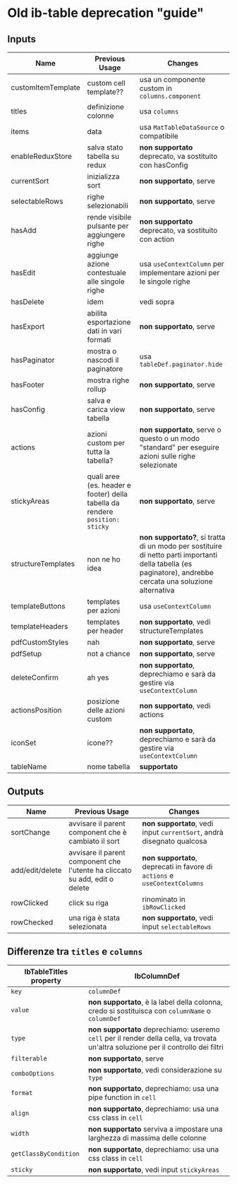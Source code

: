 # Old ib-table deprecation "guide"

## Inputs

|Name|Previous Usage|Changes
|-|-|-|
customItemTemplate|custom cell template??|usa un componente custom in `columns.component`
titles|definizione colonne|usa `columns`
items|data|usa `MatTableDataSource` o compatibile
enableReduxStore|salva stato tabella su redux|**non supportato** deprecato, va sostituito con hasConfig
currentSort|inizializza sort|**non supportato**, serve
selectableRows|righe selezionabili|**non supportato**, serve
hasAdd|rende visibile pulsante per aggiungere righe|**non supportato** deprecato, va sostituito con action
hasEdit|aggiunge azione contestuale alle singole righe|usa `useContextColumn` per implementare azioni per le singole righe
hasDelete|idem|vedi sopra
hasExport|abilita esportazione dati in vari formati|**non supportato**, serve
hasPaginator|mostra o nascodi il paginatore|usa `tableDef.paginator.hide`
hasFooter|mostra righe rollup|**non supportato**, serve
hasConfig|salva e carica view tabella|**non supportato**, serve
actions|azioni custom per tutta la tabella?|**non supportato**, serve o questo o un modo "standard" per eseguire azioni sulle righe selezionate
stickyAreas|quali aree (es. header e footer) della tabella da rendere `position: sticky`|**non supportato**, serve
structureTemplates|non ne ho idea|**non supportato?**, si tratta di un modo per sostituire di netto parti importanti della tabella (es paginatore), andrebbe cercata una soluzione alternativa
templateButtons|templates per azioni|usa `useContextColumn`
templateHeaders|templates per header|**non supportato**, vedi structureTemplates
pdfCustomStyles|nah|**non supportato**, serve
pdfSetup|not a chance|**non supportato**, serve
deleteConfirm|ah yes|**non supportato**, deprechiamo e sarà da gestire via `useContextColumn`
actionsPosition|posizione delle azioni custom|**non supportato**, vedi actions
iconSet|icone??|**non supportato**, deprechiamo e sarà da gestire via `useContextColumn`
tableName|nome tabella|**supportato**

## Outputs
|Name|Previous Usage|Changes
|-|-|-|
|sortChange|avvisare il parent component che è cambiato il sort|**non supportato**, vedi input `currentSort`, andrà disegnato qualcosa
|add/edit/delete|avvisare il parent component che l'utente ha cliccato su add, edit o delete| **non supportato**, deprecati in favore di `actions` e `useContextColumns`
|rowClicked|click su riga|rinominato in `ibRowClicked`
|rowChecked|una riga è stata selezionata|**non supportato**, vedi input `selectableRows`

## Differenze tra `titles` e `columns`

IbTableTitles property|IbColumnDef
|-|-|
`key`|`columnDef`
`value`|**non supportato**, è la label della colonna, credo si sostituisca con `columnName` o `columnDef`
`type`|**non supportato** deprechiamo: useremo `cell` per il render della cella, va trovata un'altra soluzione per il controllo dei filtri
`filterable`|**non supportato**, serve
`comboOptions`|**non supportato**, vedi considerazione su `type`
`format`|**non supportato**, deprechiamo: usa una pipe function in `cell`
`align`|**non supportato**, deprechiamo: usa una css class in `cell`
`width`|**non supportato** serviva a impostare una larghezza di massima delle colonne
`getClassByCondition`|**non supportato**, deprechiamo: usa una css class in `cell`
`sticky`|**non supportato**, vedi input `stickyAreas`
